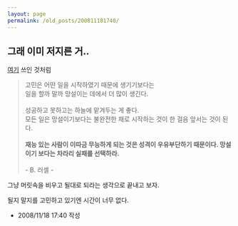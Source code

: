 ```yaml
---
layout: page
permalink: /old_posts/200811181740/
---
```


## 그래 이미 저지른 거..

<a href="http://bobbyryu.blogspot.com/2008/11/blog-post_4447.html">여기</a> 쓰인 것처럼

<blockquote>고민은 어떤 일을 시작하였기 때문에 생기기보다는 <br/>일을 할까 말까 망설이는 데에서 더 많이 생긴다. <br/><br/>성공하고 못하고는 하늘에 맡겨두는 게 좋다. <br/>모든 일은 망설이기보다는 불완전한 채로 시작하는 것이 한 걸음 앞서는 것이 된다.<br/><br/><strong>재능 있는 사람이 이따금 무능하게 되는 것은 성격이 우유부단하기 때문이다. 망설이기 보다는 차라리 실패를 선택하라.</strong><br/><br/>- B. 러셀 -<br/></blockquote>
그냥 머릿속을 비우고 될대로 되라는 생각으로 끝내고 보자.

될지 말지를 고민하고 있기엔 시간이 너무 없다.





- 2008/11/18 17:40 작성